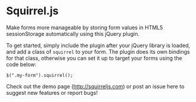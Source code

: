 Squirrel.js
===========

Make forms more manageable by storing form values in HTML5 sessionStorage automatically using this jQuery plugin.

To get started, simply include the plugin after your jQuery library is loaded, and add a class of `squirrel` to your form. The plugin does its own bindings for that class, otherwise you can set it up to target your forms using the code below:

	$(".my-form").squirrel();

Check out the demo page (http://squirreljs.com) or post an issue here to suggest new features or report bugs!
